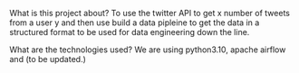 What is this project about?
    To use the twitter API to get x number of tweets from a user y and then use build a data pipleine to get the data in a structured format to be used for data engineering down the line.

What are the technologies used?
    We are using python3.10, apache airflow and (to be updated.)



